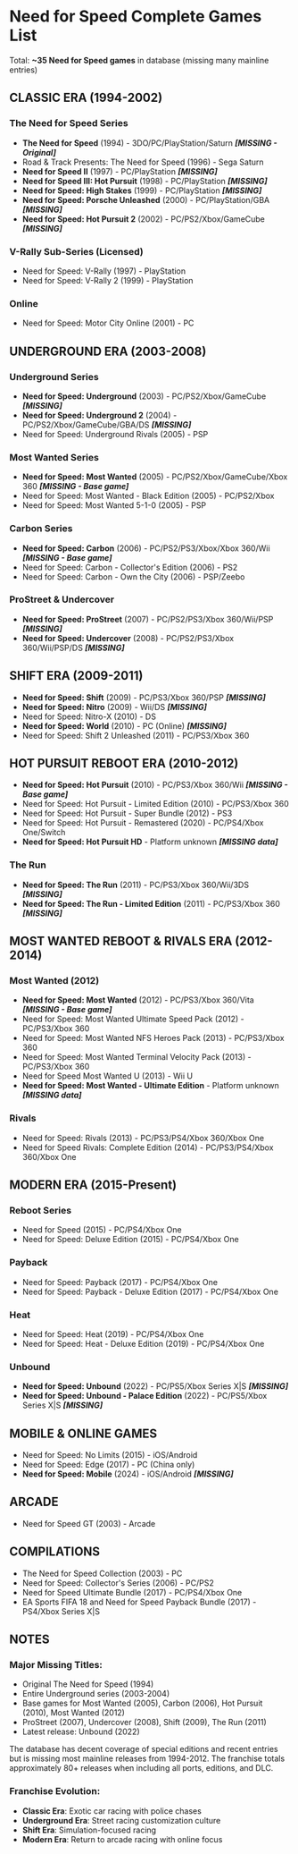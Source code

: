 # Need for Speed Complete Games List

Total: **~35 Need for Speed games** in database (missing many mainline entries)

## CLASSIC ERA (1994-2002)

### The Need for Speed Series
- **The Need for Speed** (1994) - 3DO/PC/PlayStation/Saturn ***[MISSING - Original]***
- Road & Track Presents: The Need for Speed (1996) - Sega Saturn
- **Need for Speed II** (1997) - PC/PlayStation ***[MISSING]***
- **Need for Speed III: Hot Pursuit** (1998) - PC/PlayStation ***[MISSING]***
- **Need for Speed: High Stakes** (1999) - PC/PlayStation ***[MISSING]***
- **Need for Speed: Porsche Unleashed** (2000) - PC/PlayStation/GBA ***[MISSING]***
- **Need for Speed: Hot Pursuit 2** (2002) - PC/PS2/Xbox/GameCube ***[MISSING]***

### V-Rally Sub-Series (Licensed)
- Need for Speed: V-Rally (1997) - PlayStation
- Need for Speed: V-Rally 2 (1999) - PlayStation

### Online
- Need for Speed: Motor City Online (2001) - PC

## UNDERGROUND ERA (2003-2008)

### Underground Series
- **Need for Speed: Underground** (2003) - PC/PS2/Xbox/GameCube ***[MISSING]***
- **Need for Speed: Underground 2** (2004) - PC/PS2/Xbox/GameCube/GBA/DS ***[MISSING]***
- Need for Speed: Underground Rivals (2005) - PSP

### Most Wanted Series
- **Need for Speed: Most Wanted** (2005) - PC/PS2/Xbox/GameCube/Xbox 360 ***[MISSING - Base game]***
- Need for Speed: Most Wanted - Black Edition (2005) - PC/PS2/Xbox
- Need for Speed: Most Wanted 5-1-0 (2005) - PSP

### Carbon Series
- **Need for Speed: Carbon** (2006) - PC/PS2/PS3/Xbox/Xbox 360/Wii ***[MISSING - Base game]***
- Need for Speed: Carbon - Collector's Edition (2006) - PS2
- Need for Speed: Carbon - Own the City (2006) - PSP/Zeebo

### ProStreet & Undercover
- **Need for Speed: ProStreet** (2007) - PC/PS2/PS3/Xbox 360/Wii/PSP ***[MISSING]***
- **Need for Speed: Undercover** (2008) - PC/PS2/PS3/Xbox 360/Wii/PSP/DS ***[MISSING]***

## SHIFT ERA (2009-2011)

- **Need for Speed: Shift** (2009) - PC/PS3/Xbox 360/PSP ***[MISSING]***
- **Need for Speed: Nitro** (2009) - Wii/DS ***[MISSING]***
- Need for Speed: Nitro-X (2010) - DS
- **Need for Speed: World** (2010) - PC (Online) ***[MISSING]***
- Need for Speed: Shift 2 Unleashed (2011) - PC/PS3/Xbox 360

## HOT PURSUIT REBOOT ERA (2010-2012)

- **Need for Speed: Hot Pursuit** (2010) - PC/PS3/Xbox 360/Wii ***[MISSING - Base game]***
- Need for Speed: Hot Pursuit - Limited Edition (2010) - PC/PS3/Xbox 360
- Need for Speed: Hot Pursuit - Super Bundle (2012) - PS3
- Need for Speed: Hot Pursuit - Remastered (2020) - PC/PS4/Xbox One/Switch
- **Need for Speed: Hot Pursuit HD** - Platform unknown ***[MISSING data]***

### The Run
- **Need for Speed: The Run** (2011) - PC/PS3/Xbox 360/Wii/3DS ***[MISSING]***
- **Need for Speed: The Run - Limited Edition** (2011) - PC/PS3/Xbox 360 ***[MISSING]***

## MOST WANTED REBOOT & RIVALS ERA (2012-2014)

### Most Wanted (2012)
- **Need for Speed: Most Wanted** (2012) - PC/PS3/Xbox 360/Vita ***[MISSING - Base game]***
- Need for Speed: Most Wanted Ultimate Speed Pack (2012) - PC/PS3/Xbox 360
- Need for Speed: Most Wanted NFS Heroes Pack (2013) - PC/PS3/Xbox 360
- Need for Speed: Most Wanted Terminal Velocity Pack (2013) - PC/PS3/Xbox 360
- Need for Speed Most Wanted U (2013) - Wii U
- **Need for Speed: Most Wanted - Ultimate Edition** - Platform unknown ***[MISSING data]***

### Rivals
- Need for Speed: Rivals (2013) - PC/PS3/PS4/Xbox 360/Xbox One
- Need for Speed Rivals: Complete Edition (2014) - PC/PS3/PS4/Xbox 360/Xbox One

## MODERN ERA (2015-Present)

### Reboot Series
- Need for Speed (2015) - PC/PS4/Xbox One
- Need for Speed: Deluxe Edition (2015) - PC/PS4/Xbox One

### Payback
- Need for Speed: Payback (2017) - PC/PS4/Xbox One
- Need for Speed: Payback - Deluxe Edition (2017) - PC/PS4/Xbox One

### Heat
- Need for Speed: Heat (2019) - PC/PS4/Xbox One
- Need for Speed: Heat - Deluxe Edition (2019) - PC/PS4/Xbox One

### Unbound
- **Need for Speed: Unbound** (2022) - PC/PS5/Xbox Series X|S ***[MISSING]***
- **Need for Speed: Unbound - Palace Edition** (2022) - PC/PS5/Xbox Series X|S ***[MISSING]***

## MOBILE & ONLINE GAMES

- Need for Speed: No Limits (2015) - iOS/Android
- Need for Speed: Edge (2017) - PC (China only)
- **Need for Speed: Mobile** (2024) - iOS/Android ***[MISSING]***

## ARCADE
- Need for Speed GT (2003) - Arcade

## COMPILATIONS
- The Need for Speed Collection (2003) - PC
- Need for Speed: Collector's Series (2006) - PC/PS2
- Need for Speed Ultimate Bundle (2017) - PC/PS4/Xbox One
- EA Sports FIFA 18 and Need for Speed Payback Bundle (2017) - PS4/Xbox Series X|S

## NOTES

### Major Missing Titles:
- Original The Need for Speed (1994)
- Entire Underground series (2003-2004)
- Base games for Most Wanted (2005), Carbon (2006), Hot Pursuit (2010), Most Wanted (2012)
- ProStreet (2007), Undercover (2008), Shift (2009), The Run (2011)
- Latest release: Unbound (2022)

The database has decent coverage of special editions and recent entries but is missing most mainline releases from 1994-2012. The franchise totals approximately 80+ releases when including all ports, editions, and DLC.

### Franchise Evolution:
- **Classic Era**: Exotic car racing with police chases
- **Underground Era**: Street racing customization culture
- **Shift Era**: Simulation-focused racing
- **Modern Era**: Return to arcade racing with online focus